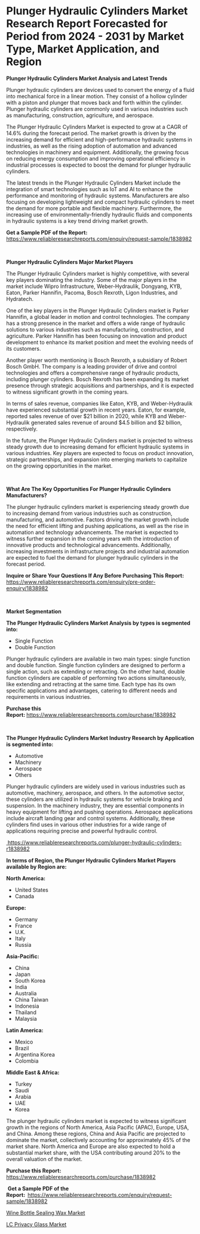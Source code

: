 <p><h1>Plunger Hydraulic Cylinders Market Research Report Forecasted for Period from 2024 -  2031 by Market Type, Market Application, and Region</h1></p><p><strong>Plunger Hydraulic Cylinders Market Analysis and Latest Trends</strong></p>
<p><p>Plunger hydraulic cylinders are devices used to convert the energy of a fluid into mechanical force in a linear motion. They consist of a hollow cylinder with a piston and plunger that moves back and forth within the cylinder. Plunger hydraulic cylinders are commonly used in various industries such as manufacturing, construction, agriculture, and aerospace.</p><p>The Plunger Hydraulic Cylinders Market is expected to grow at a CAGR of 14.6% during the forecast period. The market growth is driven by the increasing demand for efficient and high-performance hydraulic systems in industries, as well as the rising adoption of automation and advanced technologies in machinery and equipment. Additionally, the growing focus on reducing energy consumption and improving operational efficiency in industrial processes is expected to boost the demand for plunger hydraulic cylinders.</p><p>The latest trends in the Plunger Hydraulic Cylinders Market include the integration of smart technologies such as IoT and AI to enhance the performance and monitoring of hydraulic systems. Manufacturers are also focusing on developing lightweight and compact hydraulic cylinders to meet the demand for more portable and flexible machinery. Furthermore, the increasing use of environmentally-friendly hydraulic fluids and components in hydraulic systems is a key trend driving market growth.</p></p>
<p><strong>Get a Sample PDF of the Report:&nbsp;</strong> <a href="https://www.reliableresearchreports.com/enquiry/request-sample/1838982">https://www.reliableresearchreports.com/enquiry/request-sample/1838982</a></p>
<p>&nbsp;</p>
<p><strong>Plunger Hydraulic Cylinders Major Market Players</strong></p>
<p><p>The Plunger Hydraulic Cylinders market is highly competitive, with several key players dominating the industry. Some of the major players in the market include Wipro Infrastructure, Weber-Hydraulik, Dongyang, KYB, Eaton, Parker Hannifin, Pacoma, Bosch Rexroth, Ligon Industries, and Hydratech.</p><p>One of the key players in the Plunger Hydraulic Cylinders market is Parker Hannifin, a global leader in motion and control technologies. The company has a strong presence in the market and offers a wide range of hydraulic solutions to various industries such as manufacturing, construction, and agriculture. Parker Hannifin has been focusing on innovation and product development to enhance its market position and meet the evolving needs of its customers.</p><p>Another player worth mentioning is Bosch Rexroth, a subsidiary of Robert Bosch GmbH. The company is a leading provider of drive and control technologies and offers a comprehensive range of hydraulic products, including plunger cylinders. Bosch Rexroth has been expanding its market presence through strategic acquisitions and partnerships, and it is expected to witness significant growth in the coming years.</p><p>In terms of sales revenue, companies like Eaton, KYB, and Weber-Hydraulik have experienced substantial growth in recent years. Eaton, for example, reported sales revenue of over $21 billion in 2020, while KYB and Weber-Hydraulik generated sales revenue of around $4.5 billion and $2 billion, respectively.</p><p>In the future, the Plunger Hydraulic Cylinders market is projected to witness steady growth due to increasing demand for efficient hydraulic systems in various industries. Key players are expected to focus on product innovation, strategic partnerships, and expansion into emerging markets to capitalize on the growing opportunities in the market.</p></p>
<p>&nbsp;</p>
<p><strong>What Are The Key Opportunities For Plunger Hydraulic Cylinders Manufacturers?</strong></p>
<p><p>The plunger hydraulic cylinders market is experiencing steady growth due to increasing demand from various industries such as construction, manufacturing, and automotive. Factors driving the market growth include the need for efficient lifting and pushing applications, as well as the rise in automation and technology advancements. The market is expected to witness further expansion in the coming years with the introduction of innovative products and technological advancements. Additionally, increasing investments in infrastructure projects and industrial automation are expected to fuel the demand for plunger hydraulic cylinders in the forecast period.</p></p>
<p><strong>Inquire or Share Your Questions If Any Before Purchasing This Report:</strong> <a href="https://www.reliableresearchreports.com/enquiry/pre-order-enquiry/1838982">https://www.reliableresearchreports.com/enquiry/pre-order-enquiry/1838982</a></p>
<p>&nbsp;</p>
<p><strong>Market Segmentation</strong></p>
<p><strong>The Plunger Hydraulic Cylinders Market Analysis by types is segmented into:</strong></p>
<p><ul><li>Single Function</li><li>Double Function</li></ul></p>
<p><p>Plunger hydraulic cylinders are available in two main types: single function and double function. Single function cylinders are designed to perform a single action, such as extending or retracting. On the other hand, double function cylinders are capable of performing two actions simultaneously, like extending and retracting at the same time. Each type has its own specific applications and advantages, catering to different needs and requirements in various industries.</p></p>
<p><strong>Purchase this Report:&nbsp;</strong><a href="https://www.reliableresearchreports.com/purchase/1838982">https://www.reliableresearchreports.com/purchase/1838982</a></p>
<p>&nbsp;</p>
<p><strong>The Plunger Hydraulic Cylinders Market Industry Research by Application is segmented into:</strong></p>
<p><ul><li>Automotive</li><li>Machinery</li><li>Aerospace</li><li>Others</li></ul></p>
<p><p>Plunger hydraulic cylinders are widely used in various industries such as automotive, machinery, aerospace, and others. In the automotive sector, these cylinders are utilized in hydraulic systems for vehicle braking and suspension. In the machinery industry, they are essential components in heavy equipment for lifting and pushing operations. Aerospace applications include aircraft landing gear and control systems. Additionally, these cylinders find uses in various other industries for a wide range of applications requiring precise and powerful hydraulic control.</p></p>
<p><a href="https://www.reliableresearchreports.com/plunger-hydraulic-cylinders-r1838982">&nbsp;https://www.reliableresearchreports.com/plunger-hydraulic-cylinders-r1838982</a></p>
<p><strong>In terms of Region, the Plunger Hydraulic Cylinders Market Players available by Region are:</strong></p>
<p>
    <p> <strong> North America: </strong>
        <ul>
            <li>United States</li>
            <li>Canada</li>
        </ul>
        </p> 
    <p> <strong> Europe: </strong>
        <ul>
            <li>Germany</li>
            <li>France</li>
            <li>U.K.</li>
            <li>Italy</li>
            <li>Russia</li>
        </ul>
        </p> 
    <p> <strong> Asia-Pacific: </strong>
        <ul>
            <li>China</li>
            <li>Japan</li>
            <li>South Korea</li>
            <li>India</li>
            <li>Australia</li>
            <li>China Taiwan</li>
            <li>Indonesia</li>
            <li>Thailand</li>
            <li>Malaysia</li>
        </ul>
        </p> 
    <p> <strong> Latin America: </strong>
        <ul>
            <li>Mexico</li>
            <li>Brazil</li>
            <li>Argentina Korea</li>
            <li>Colombia</li>
        </ul>
        </p> 
    <p> <strong> Middle East & Africa: </strong>
        <ul>
            <li>Turkey</li>
            <li>Saudi</li>
            <li>Arabia</li>
            <li>UAE</li>
            <li>Korea</li>
        </ul>
    </p>
    </p>
<p><p>The plunger hydraulic cylinders market is expected to witness significant growth in the regions of North America, Asia Pacific (APAC), Europe, USA, and China. Among these regions, China and Asia Pacific are projected to dominate the market, collectively accounting for approximately 45% of the market share. North America and Europe are also expected to hold a substantial market share, with the USA contributing around 20% to the overall valuation of the market.</p></p>
<p><strong>Purchase this Report: </strong><a href="https://www.reliableresearchreports.com/purchase/1838982">https://www.reliableresearchreports.com/purchase/1838982</a></p>
<p>&nbsp;<strong>Get a Sample PDF of the Report:&nbsp;&nbsp;</strong><a href="https://www.reliableresearchreports.com/enquiry/request-sample/1838982">https://www.reliableresearchreports.com/enquiry/request-sample/1838982</a></p>
<p><strong></strong></p>
<p><p><a href="https://issuu.com/reportprime-2/docs/wine-bottle-sealing-wax-market-size-2030.pptx">Wine Bottle Sealing Wax Market</a></p><p><a href="https://cautious-neon-760.notion.site/LC-Privacy-Glass-Market-Exploring-Market-Share-Market-Trends-and-Future-Growth-a558e1eb021c4130ac1a8db9dad6888f">LC Privacy Glass Market</a></p></p>